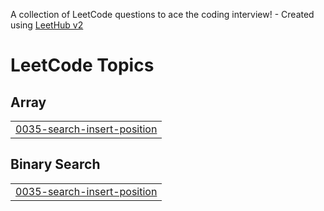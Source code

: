 A collection of LeetCode questions to ace the coding interview! - Created using [LeetHub v2](https://github.com/arunbhardwaj/LeetHub-2.0)
<!---LeetCode Topics Start-->
# LeetCode Topics
## Array
|  |
| ------- |
| [0035-search-insert-position](https://github.com/iamdhruvsaini/Leetcode/tree/master/0035-search-insert-position) |
## Binary Search
|  |
| ------- |
| [0035-search-insert-position](https://github.com/iamdhruvsaini/Leetcode/tree/master/0035-search-insert-position) |
<!---LeetCode Topics End-->